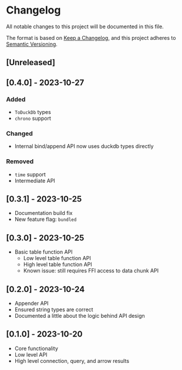 # Changelog

All notable changes to this project will be documented in this file.

The format is based on [Keep a Changelog](https://keepachangelog.com/en/1.1.0/),
and this project adheres to [Semantic Versioning](https://semver.org/spec/v2.0.0.html).

## [Unreleased]

## [0.4.0] - 2023-10-27

### Added
- `ToDuckDb` types
- `chrono` support

### Changed
- Internal bind/append API now uses duckdb types directly

### Removed
- `time` support
- Intermediate API

## [0.3.1] - 2023-10-25
- Documentation build fix
- New feature flag: `bundled`

## [0.3.0] - 2023-10-25

- Basic table function API
  - Low level table function API
  - High level table function API
  - Known issue: still requires FFI access to data chunk API

## [0.2.0] - 2023-10-24

- Appender API
- Ensured string types are correct
- Documented a little about the logic behind API design

## [0.1.0] - 2023-10-20

- Core functionality
- Low level API
- High level connection, query, and arrow results